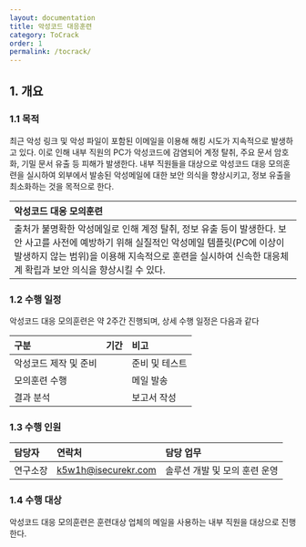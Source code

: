 ```yaml
---
layout: documentation
title: 악성코드 대응훈련
category: ToCrack
order: 1
permalink: /tocrack/
---
```

## 1. 개요

### 1.1 목적

최근 악성 링크 및 악성 파일이 포함된 이메일을 이용해 해킹 시도가 지속적으로 발생하고 있다. 이로 인해 내부 직원의 PC가 악성코드에 감염되어 계정 탈취, 주요 문서 암호화, 기밀 문서 유출 등 피해가 발생한다. 내부 직원들을 대상으로 악성코드 대응 모의훈련을 실시하여 외부에서 발송된 악성메일에 대한 보안 의식을 향상시키고, 정보 유출을 최소화하는 것을 목적으로 한다.

| 악성코드 대응 모의훈련 |
| :-------- |
| 출처가 불명확한 악성메일로 인해 계정 탈취, 정보 유출 등이 발생한다. 보안 사고를 사전에 예방하기 위해 실질적인 악성메일 템플릿(PC에 이상이 발생하지 않는 범위)을 이용해 지속적으로 훈련을 실시하여 신속한 대응체계 확립과 보안 의식을 향상시킬 수 있다. |


### 1.2 수행 일정

악성코드 대응 모의훈련은 약 2주간 진행되며, 상세 수행 일정은 다음과 같다

|구분|기간|비고|
| :----- | :----- | :----- |
|악성코드 제작 및 준비| | 준비 및 테스트 |
|모의훈련 수행| | 메일 발송 |
|결과 분석| |보고서 작성|

### 1.3 수행 인원

| 담당자 | 연락처 | 담당 업무 |
| :----- | :----- | :----- |
| 연구소장 | k5w1h@isecurekr.com | 솔루션 개발 및 모의 훈련 운영 |


### 1.4 수행 대상

악성코드 대응 모의훈련은 훈련대상 업체의 메일을 사용하는 내부 직원을 대상으로 진행한다.